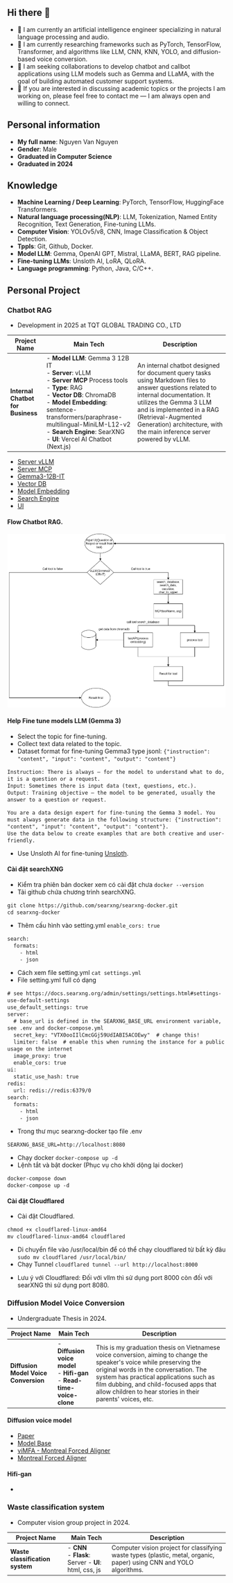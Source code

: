 ## Hi there 👋
- 🔭 I am currently an artificial intelligence engineer specializing in natural language processing and audio.
- 🌱 I am currently researching frameworks such as PyTorch, TensorFlow, Transformer, and algorithms like LLM, CNN, KNN, YOLO, and diffusion-based voice conversion.
- 👯 I am seeking collaborations to develop chatbot and callbot applications using LLM models such as Gemma and LLaMA, with the goal of building automated customer support systems.
- 💬 If you are interested in discussing academic topics or the projects I am working on, please feel free to contact me — I am always open and willing to connect.

## Personal information
- **My full name**: Nguyen Van Nguyen
- **Gender**: Male
- **Graduated in Computer Science**
- **Graduated in 2024**

## Knowledge
- **Machine Learning / Deep Learning**: PyTorch, TensorFlow, HuggingFace Transformers.
- **Natural language processing(NLP)**: LLM, Tokenization, Named Entity Recognition, Text Generation, Fine-tuning LLMs.
- **Computer Vision**: YOLOv5/v8, CNN, Image Classification & Object Detection.
- **Tppls**: Git, Github, Docker.
- **Model LLM**: Gemma, OpenAI GPT, Mistral, LLaMA, BERT, RAG pipeline.
- **Fine-tuning LLMs**: Unsloth AI, LoRA, QLoRA.
- **Language programming**: Python, Java, C/C++.

## Personal Project

### Chatbot RAG
- Development in 2025 at TQT GLOBAL TRADING CO., LTD

| Project Name                 | Main Tech                                                                                                 | Description |
|-----------------------------|-----------------------------------------------------------------------------------------------------------|-------------|
| **Internal Chatbot for Business** | - **Model LLM**: Gemma 3 12B IT  <br> - **Server**: vLLM <br> - **Server MCP** Process tools <br> - **Type**: RAG <br> - **Vector DB**: ChromaDB <br> - **Model Embedding**: sentence-transformers/paraphrase-multilingual-MiniLM-L12-v2 <br> - **Search Engine**: SearXNG <br> - **UI**: Vercel AI Chatbot (Next.js) | An internal chatbot designed for document query tasks using Markdown files to answer questions related to internal documentation. It utilizes the Gemma 3 LLM and is implemented in a RAG (Retrieval-Augmented Generation) architecture, with the main inference server powered by vLLM. |
- [Server vLLM](https://docs.vllm.ai/en/stable/)
- [Server MCP](https://modelcontextprotocol.io/overview)
- [Gemma3-12B-IT](https://www.kaggle.com/models/google/gemma-3/transformers)
- [Vector DB](https://www.trychroma.com/)
- [Model Embedding](https://huggingface.co/sentence-transformers/paraphrase-multilingual-MiniLM-L12-v2)
- [Search Engine](https://github.com/searxng/searxng)
- [UI](https://github.com/vercel/ai-chatbot)
#### Flow Chatbot RAG.
![Flow](image/Chatbot-RAG-Main.drawio.png)
#### Help Fine tune models LLM (Gemma 3)
- Select the topic for fine-tuning.
- Collect text data related to the topic.
- Dataset format for fine-tuning Gemma3 type jsonl: ```{"instruction": "content", "input": "content", "output": "content"}```
```Note 1: 
Instruction: There is always – for the model to understand what to do, it is a question or a request.
Input: Sometimes there is input data (text, questions, etc.).
Output: Training objective – the model to be generated, usually the answer to a question or request.
```
```Note 2:
You are a data design expert for fine-tuning the Gemma 3 model. You must always generate data in the following structure: {"instruction": "content", "input": "content", "output": "content"}.
Use the data below to create examples that are both creative and user-friendly.
```
- Use Unsloth AI for fine-tuning [Unsloth](https://unsloth.ai/).
#### Cài đặt searchXNG
- Kiểm tra phiên bản docker xem có cài đặt chưa
```docker --version```
- Tải github chứa chương trình searchXNG.
```
git clone https://github.com/searxng/searxng-docker.git
cd searxng-docker
 ```
- Thêm cấu hình vào setting.yml 
```enable_cors: true```
```
search:
  formats:
    - html
    - json
```
- Cách xem file setting.yml
```cat settings.yml```
- File setting.yml full có dạng
```
# see https://docs.searxng.org/admin/settings/settings.html#settings-use-default-settings
use_default_settings: true
server:
  # base_url is defined in the SEARXNG_BASE_URL environment variable, see .env and docker-compose.yml
  secret_key: "VTX0ooIIlCmcGGj59UdIABI5ACOEwy"  # change this!
  limiter: false  # enable this when running the instance for a public usage on the internet
  image_proxy: true
  enable_cors: true
ui:
  static_use_hash: true
redis:
  url: redis://redis:6379/0
search:
  formats:
    - html
    - json
```
- Trong thư mục searxng-docker tạo file .env
```SEARXNG_PORT=8080
SEARXNG_BASE_URL=http://localhost:8080
```
- Chạy docker
```docker-compose up -d```
- Lệnh tắt và bật docker (Phục vụ cho khởi dộng lại docker)
```cd ~/searxng-docker
docker-compose down
docker-compose up -d
```

#### Cài đặt Cloudflared
- Cài đặt Cloudflared.
```wget https://github.com/cloudflare/cloudflared/releases/latest/download/cloudflared-linux-amd64
chmod +x cloudflared-linux-amd64
mv cloudflared-linux-amd64 cloudflared
```
- Di chuyển file vào /usr/local/bin để có thể chạy cloudflared từ bất kỳ đâu 
```sudo mv cloudflared /usr/local/bin/```
- Chạy Tunnel
```cloudflared tunnel --url http://localhost:8000```
* Lưu ý với Cloudflared: Đối với vllm thì sử dụng port 8000 còn đối với searXNG thì sử dụng port 8080.
### Diffusion Model Voice Conversion
- Undergraduate Thesis in 2024.

| Project Name                 | Main Tech                                                                                                 | Description |
|-----------------------------|-----------------------------------------------------------------------------------------------------------|-------------|
| **Diffusion Model Voice Conversion** | - **Diffusion voice model** <br> - **Hifi-gan** <br> - **Read-time-voice-clone**                 | This is my graduation thesis on Vietnamese voice conversion, aiming to change the speaker's voice while preserving the original words in the conversation. The system has practical applications such as film dubbing, and child-focused apps that allow children to hear stories in their parents' voices, etc. |
#### Diffusion voice model
- [Paper](docx/2109.13821v2.pdf)
- [Model Base](https://github.com/huawei-noah/Speech-Backbones/tree/main/DiffVC)
- [viMFA - Montreal Forced Aligner](https://github.com/v-nhandt21/ViMFA/tree/main)
- [Montreal Forced Aligner](https://montreal-forced-aligner.readthedocs.io/en/latest/)
#### Hifi-gan
- 

### Waste classification system
- Computer vision group project in 2024.

| Project Name                 | Main Tech                                                                                                 | Description |
|-----------------------------|-----------------------------------------------------------------------------------------------------------|-------------|
| **Waste classification system** | - **CNN** <br> - **Flask**: Server - **UI**: html, css, js                                             | Computer vision project for classifying waste types (plastic, metal, organic, paper) using CNN and YOLO algorithms. |









